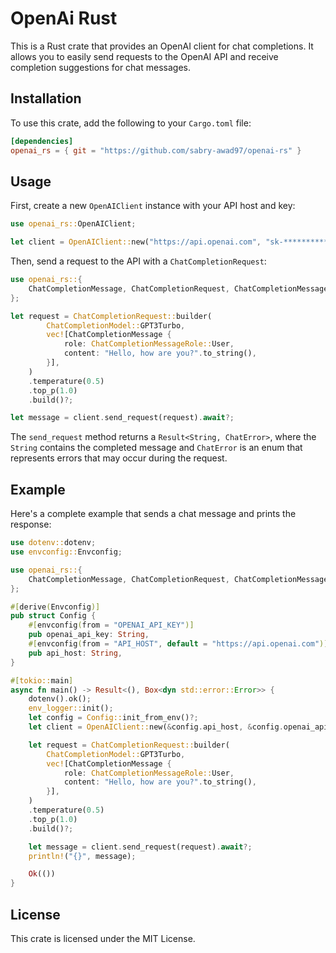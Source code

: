 # OpenAi Rust

This is a Rust crate that provides an OpenAI client for chat completions. It allows you to easily send requests to the OpenAI API and receive completion suggestions for chat messages.

## Installation

To use this crate, add the following to your `Cargo.toml` file:

```toml
[dependencies]
openai_rs = { git = "https://github.com/sabry-awad97/openai-rs" }
```

## Usage

First, create a new `OpenAIClient` instance with your API host and key:

```rs
use openai_rs::OpenAIClient;

let client = OpenAIClient::new("https://api.openai.com", "sk-***********")?;
```

Then, send a request to the API with a `ChatCompletionRequest`:

```rs
use openai_rs::{
    ChatCompletionMessage, ChatCompletionRequest, ChatCompletionMessageRole, ChatCompletionModel
};

let request = ChatCompletionRequest::builder(
        ChatCompletionModel::GPT3Turbo,
        vec![ChatCompletionMessage {
            role: ChatCompletionMessageRole::User,
            content: "Hello, how are you?".to_string(),
        }],
    )
    .temperature(0.5)
    .top_p(1.0)
    .build()?;

let message = client.send_request(request).await?;
```

The `send_request` method returns a `Result<String, ChatError>`, where the `String` contains the completed message and `ChatError` is an enum that represents errors that may occur during the request.

## Example

Here's a complete example that sends a chat message and prints the response:

```rs
use dotenv::dotenv;
use envconfig::Envconfig;

use openai_rs::{
    ChatCompletionMessage, ChatCompletionRequest, ChatCompletionMessageRole, ChatCompletionModel, OpenAIClient
};

#[derive(Envconfig)]
pub struct Config {
    #[envconfig(from = "OPENAI_API_KEY")]
    pub openai_api_key: String,
    #[envconfig(from = "API_HOST", default = "https://api.openai.com")]
    pub api_host: String,
}

#[tokio::main]
async fn main() -> Result<(), Box<dyn std::error::Error>> {
    dotenv().ok();
    env_logger::init();
    let config = Config::init_from_env()?;
    let client = OpenAIClient::new(&config.api_host, &config.openai_api_key)?;

    let request = ChatCompletionRequest::builder(
        ChatCompletionModel::GPT3Turbo,
        vec![ChatCompletionMessage {
            role: ChatCompletionMessageRole::User,
            content: "Hello, how are you?".to_string(),
        }],
    )
    .temperature(0.5)
    .top_p(1.0)
    .build()?;

    let message = client.send_request(request).await?;
    println!("{}", message);

    Ok(())
}
```

## License

This crate is licensed under the MIT License.
